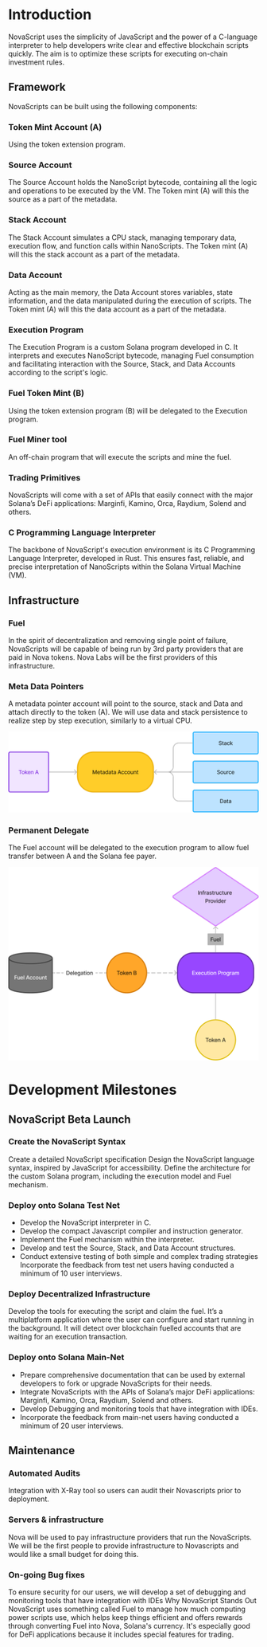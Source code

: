 # Introduction 

NovaScript uses the simplicity of JavaScript and the power of a C-language interpreter to help developers write clear and effective blockchain scripts quickly. The aim is to optimize these scripts for executing on-chain investment rules. 

## Framework

NovaScripts can be built using the following components:

### Token Mint Account (A)
Using the token extension program.

### Source Account
The Source Account holds the NanoScript bytecode, containing all the logic and operations to be executed by the VM. The Token mint (A) will this the source as a part of the metadata.

### Stack Account
The Stack Account simulates a CPU stack, managing temporary data, execution flow, and function calls within NanoScripts. The Token mint (A) will this the stack account as a part of the metadata.

### Data Account
Acting as the main memory, the Data Account stores variables, state information, and the data manipulated during the execution of scripts. The Token mint (A) will this the data account as a part of the metadata.

### Execution Program
The Execution Program is a custom Solana program developed in C. It interprets and executes NanoScript bytecode, managing Fuel consumption and facilitating interaction with the Source, Stack, and Data Accounts according to the script's logic. 

### Fuel Token Mint (B)
Using the token extension program (B) will be delegated to the Execution program.

### Fuel Miner tool
An off-chain program that will execute the scripts and mine the fuel.

### Trading Primitives
NovaScripts will come with a set of APIs that easily connect with the major Solana’s DeFi applications: Marginfi, Kamino, Orca, Raydium, Solend and others.

### C Programming Language Interpreter
The backbone of NovaScript's execution environment is its C Programming Language Interpreter, developed in Rust. This ensures fast, reliable, and precise interpretation of NanoScripts within the Solana Virtual Machine (VM).


## Infrastructure

### Fuel
In the spirit of decentralization and removing single point of failure, NovaScripts will be capable of being run by 3rd party providers that are paid in Nova tokens. Nova Labs will be the first providers of this infrastructure.

### Meta Data Pointers
A metadata pointer account will point to the source, stack and Data and attach directly to the token (A). We will use data and stack persistence to realize step by step execution, similarly to a virtual CPU.

<img src="https://github.com/NovaFi/nano-rust/blob/main/Diagram%201.png?raw=true">

### Permanent Delegate
The Fuel account will be delegated to the execution program to allow fuel transfer between A and the Solana fee payer.

<img src="https://github.com/NovaFi/nano-rust/blob/main/Diagram%202.png?raw=true">

# Development Milestones

## NovaScript Beta Launch

### Create the NovaScript Syntax
Create a detailed NovaScript specification Design the NovaScript language syntax, inspired by JavaScript for accessibility. 
Define the architecture for the custom Solana program, including the execution model and Fuel mechanism.

### Deploy onto Solana Test Net
- Develop the NovaScript interpreter in C.
- Develop the compact Javascript compiler and instruction generator.
- Implement the Fuel mechanism within the interpreter. 
- Develop and test the Source, Stack, and Data Account structures. 
- Conduct extensive testing of both simple and complex trading strategies Incorporate the feedback from test net users having conducted a minimum of 10 user interviews.

### Deploy Decentralized Infrastructure
Develop the tools for executing the script and claim the fuel. It’s a multiplatform application where the user can configure and start running in the background. It will detect over blockchain fuelled accounts that are waiting for an execution transaction.

### Deploy onto Solana Main-Net 
- Prepare comprehensive documentation that can be used by external developers to fork or upgrade NovaScripts for their needs.
- Integrate NovaScripts with the APIs of Solana’s major DeFi applications: Marginfi, Kamino, Orca, Raydium, Solend and others. 
- Develop Debugging and monitoring tools that have integration with IDEs.
- Incorporate the feedback from main-net users having conducted a minimum of 20 user interviews.

## Maintenance

### Automated Audits
Integration with X-Ray tool so users can audit their Novascripts prior to deployment. 

### Servers & infrastructure
Nova will be used to pay infrastructure providers that run the NovaScripts. We will be the first people to provide infrastructure to Novascripts and would like a small budget for doing this.

### On-going Bug fixes 
To ensure security for our users, we will develop a set of debugging and monitoring tools that have integration with IDEs Why NovaScript Stands Out NovaScript uses something called Fuel to manage how much computing power scripts use, which helps keep things efficient and offers rewards through converting Fuel into Nova, Solana's currency. It's especially good for DeFi applications because it includes special features for trading.
